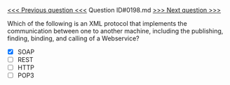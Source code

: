 [<<< Previous question <<<](0197.md)  Question ID#0198.md  [>>> Next question >>>](0199.md) 

Which of the following is an XML protocol that implements the communication between one to another machine, including the publishing, finding, binding, and calling of a Webservice?

- [x] SOAP
- [ ] REST
- [ ] HTTP
- [ ] POP3
